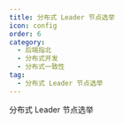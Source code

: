 ```yaml
---
title: 分布式 Leader 节点选举
icon: config
order: 6
category:
  - 后端指北
  - 分布式开发
  - 分布式一致性
tag:
  - 分布式 Leader 节点选举
---
```


分布式 Leader 节点选举

